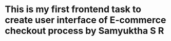 # This is my first frontend task to create user interface of E-commerce checkout process by Samyuktha S R
